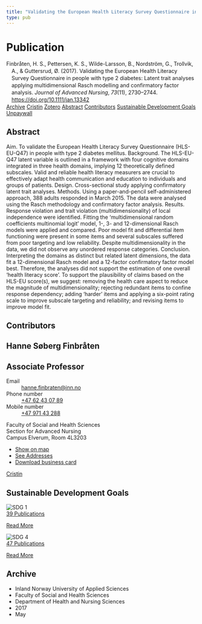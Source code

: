 ```yaml
---
title: "Validating the European Health Literacy Survey Questionnaire in people with type 2 diabetes: Latent trait analyses applying multidimensional Rasch modelling and confirmatory factor analysis"
type: pub
---
```

<h1>Publication</h1>
<article id="csl-bib-container-NXAQBW6Z" class="csl-bib-container">
  <div class="csl-bib-body" style="line-height: 1.35; padding-left: 1em; text-indent:-1em;">
  <div class="csl-entry">Finbr&#xE5;ten, H. S., Pettersen, K. S., Wilde-Larsson, B., Nordstr&#xF6;m, G., Trollvik, A., &amp; Guttersrud, &#xD8;. (2017). Validating the European Health Literacy Survey Questionnaire in people with type 2 diabetes: Latent trait analyses applying multidimensional Rasch modelling and confirmatory factor analysis. <i>Journal of Advanced Nursing</i>, <i>73</i>(11), 2730&#x2013;2744. <a href="https://doi.org/10.1111/jan.13342">https://doi.org/10.1111/jan.13342</a></div>
</div>
  <div class="csl-bib-buttons">
    <a href="#taxonomy-article-NXAQBW6Z" class="csl-bib-button">Archive</a>
    <a href="https://app.cristin.no/results/show.jsf?id=1472598" alt="Cristin URL" class="csl-bib-button">Cristin</a>
    <a href="http://zotero.org/groups/5022929/items/NXAQBW6Z" alt="Zotero URL" class="csl-bib-button">Zotero</a>
    <a href="#abstract-article-NXAQBW6Z" class="csl-bib-button">Abstract</a>
    <a href="#contributors-article-NXAQBW6Z" class="csl-bib-button">Contributors</a>
    <a href="#sdg-article-NXAQBW6Z" class="csl-bib-button">Sustainable Development Goals</a>
    <a href="http://kau.diva-portal.org/smash/get/diva2:1111626/FULLTEXT01" class="csl-bib-button">Unpaywall</a>
  </div>
  <div id="csl-bib-meta-container-NXAQBW6Z"></div>
</article>
<div id="csl-bib-meta-NXAQBW6Z" class="csl-bib-meta">
  <article id="abstract-article-NXAQBW6Z" class="abstract-article">
    <h1>Abstract</h1>
    Aim. To validate the European Health Literacy Survey Questionnaire (HLS-EU-Q47) in 
people with type 2 diabetes mellitus. 
Background. The HLS-EU-Q47 latent variable is outlined in a framework with four 
cognitive domains integrated in three health domains, implying 12 theoretically defined 
subscales. Valid and reliable health literacy measurers are crucial to effectively adapt health 
communication and education to individuals and groups of patients. 
Design. Cross-sectional study applying confirmatory latent trait analyses. 
Methods. Using a paper-and-pencil self-administered approach, 388 adults responded in 
March 2015. The data were analysed using the Rasch methodology and confirmatory factor 
analysis. 
Results. Response violation and trait violation (multidimensionality) of local independence 
were identified. Fitting the ‘multidimensional random coefficients multinomial logit’ model, 
1-, 3- and 12-dimensional Rasch models were applied and compared. Poor model fit and 
differential item functioning were present in some items and several subscales suffered from 
poor targeting and low reliability. Despite multidimensionality in the data, we did not observe 
any unordered response categories. 
Conclusion. Interpreting the domains as distinct but related latent dimensions, the data fit a 
12-dimensional Rasch model and a 12-factor confirmatory factor model best. Therefore, the 
analyses did not support the estimation of one overall ‘health literacy score’. To support the 
plausibility of claims based on the HLS-EU score(s), we suggest: removing the health care 
aspect to reduce the magnitude of multidimensionality; rejecting redundant items to confine 
response dependency; adding ‘harder’ items and applying a six-point rating scale to improve subscale targeting and reliability; and revising items to improve model fit.
  </article>
  <article id="contributors-article-NXAQBW6Z" class="contributors-article">
    <h1>Contributors</h1>
    <div class="personas">
<div class="vrtx-hinn-person-card">
<div class="photo">
<i class="lar la-user-circle missing-person"></i>
</div>
<div class="info">
<hgroup><h1>Hanne Søberg Finbråten</h1>
<h2>Associate Professor</h2>
</hgroup><dl>
<dt>Email</dt>
<dd>
<a href="mailto:hanne.finbraten@inn.no">hanne.finbraten@inn.no</a>
</dd>
<dt>Phone number</dt>
<dd><a href="tel:+4762430789">
+47 62 43 07 89
</a></dd>
<dt>Mobile number</dt>
<dd><a href="tel:+4797143288">
+47 971 43 288
</a></dd>
</dl>
<p>
Faculty of Social and Health Sciences<br>
Section for Advanced Nursing<br>
Campus Elverum,
Room 4L3203
</p>
<ul class="vrtx-hinn-links">
<li><a href="https://www.google.com/maps?q=60.88177,11.53669">Show on map</a></li>
<li><a href="https://www.inn.no/english/find-an-employee/hanne-finbraten.html#vrtx-hinn-addresses">See Addresses</a></li>
<li><a href="https://www.inn.no/english/find-an-employee/hanne-finbraten.html?vrtx=vcf">Download business card</a></li>
</ul>
</div>
</div>
<a href="https://app.cristin.no/persons/show.jsf?id=328418" alt="Cristin URL" class="personas-cristin">Cristin</a>
</div>
  </article>
  <article id="sdg-article-NXAQBW6Z" class="sdg-article">
    <h1>Sustainable Development Goals</h1>
    <div class="sdg-container"><div id="sdg1" class="sdg">
<img src="{{< params subfolder >}}images/sdg/sdg01_en.png" class="image" alt="SDG 1">
<div class="sdg-overlay">
<a href="{{< params subfolder >}}en/archive/?sdg=1#archive" class="sdg-publication-count"><span>39</span> Publications</a>
<p><a href="https://sdgs.un.org/goals/goal1" class="sdg-read-more">Read More</a></p>
</div>
</div> <div id="sdg4" class="sdg">
<img src="{{< params subfolder >}}images/sdg/sdg04_en.png" class="image" alt="SDG 4">
<div class="sdg-overlay">
<a href="{{< params subfolder >}}en/archive/?sdg=4#archive" class="sdg-publication-count"><span>47</span> Publications</a>
<p><a href="https://sdgs.un.org/goals/goal4" class="sdg-read-more">Read More</a></p>
</div>
</div></div>
  </article>
  <article id="taxonomy-article-NXAQBW6Z" class="taxonomy-article">
    <h1>Archive</h1>
    <ul>
      <li>Inland Norway University of Applied Sciences</li>
      <li>Faculty of Social and Health Sciences</li>
      <li>Department of Health and Nursing Sciences</li>
      <li>2017</li>
      <li>May</li>
    </ul>
  </article>
</div>
